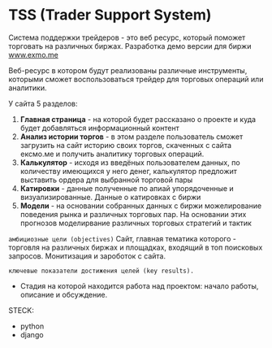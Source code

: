# TSS (Trader Support System)

Cистема поддержки трейдеров - это веб ресурс, который поможет торговать на различных биржах. Разработка демо версии для биржи www.exmo.me

Веб-ресурс в котором будут реализованы различные инструменты, которыми сможет воспользоваться трейдер для торговых операций или аналитики. 

У сайта 5 разделов:
1) __Главная страница__ - на которой будет рассказано о проекте и куда будет добавляться информационный контент
2) __Анализ истории торгов__ - в этом разделе пользователь сможет загрузить на сайт историю своих торгов, скаченных с сайта ексмо.ме и получить аналитику торговых операций.
3) __Калькулятор__ - исходя из введёных пользователем данных, по количеству имеющихся у него денег, калькулятор предложит выставить ордера для выбранной торговой пары
4) __Катировки__ - данные полученные по апиай упорядоченные и визуализированные. Данные о катировках с биржи
5) __Модели__ - на основании собранных данных с биржи можелирование поведения рынка и различных торговых пар. На основании этих прогнозов моделирвание различных торговых стратегий и тактик

`амбициозные цели (objectives)` Сайт, главная тематика которого - торговля на различных биржах и площадках, входящий в топ поисковых запросов. Монитизация и зароботок с сайта. 

`ключевые показатели достижения целей (key results).` 

- Стадия на которой находится работа над проектом: начало работы, описание и обсуждение.

STECK:
- python
- django
